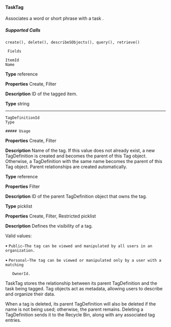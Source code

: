 #### TaskTag

Associates a word or short phrase with a task .

##### Supported Calls
```
create(), delete(), describeSObjects(), query(), retrieve()

 Fields

```
```
ItemId
Name

```

**Type**
reference

**Properties**
Create, Filter

**Description**
ID of the tagged item.

**Type**
string


-----

```
TagDefinitionId
Type

##### Usage

```

**Properties**
Create, Filter

**Description**
Name of the tag. If this value does not already exist, a new TagDefinition is created and
becomes the parent of this Tag object. Otherwise, a TagDefinition with the same name
becomes the parent of this Tag object. Parent relationships are created automatically.

**Type**
reference

**Properties**
Filter

**Description**
ID of the parent TagDefinition object that owns the tag.

**Type**
picklist

**Properties**
Create, Filter, Restricted picklist

**Description**
Defines the visibility of a tag.

Valid values:

**•** `Public—The tag can be viewed and manipulated by all users in an organization.`

**•** `Personal—The tag can be viewed or manipulated only by a user with a matching`
```
   OwnerId.

```

TaskTag stores the relationship between its parent TagDefinition and the task being tagged. Tag objects act as metadata, allowing users
to describe and organize their data.

When a tag is deleted, its parent TagDefinition will also be deleted if the name is not being used; otherwise, the parent remains. Deleting
a TagDefinition sends it to the Recycle Bin, along with any associated tag entries.
